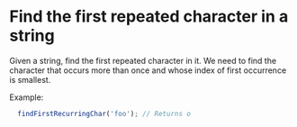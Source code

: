 # Find the first repeated character in a string

Given a string, find the first repeated character in it. We need to find the character that occurs more than once and whose index of first occurrence is smallest.

Example:
```js
  findFirstRecurringChar('foo'); // Returns o
```
